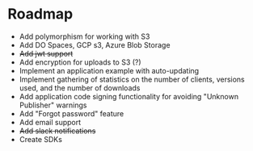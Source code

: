 # Roadmap

- Add polymorphism for working with S3
- Add DO Spaces, GCP s3, Azure Blob Storage
- ~~Add jwt support~~
- Add encryption for uploads to S3 (?)
- Implement an application example with auto-updating
- Implement gathering of statistics on the number of clients, versions used, and the number of downloads
- Add application code signing functionality for avoiding "Unknown Publisher" warnings 
- Add "Forgot password" feature
- Add email support
- ~~Add slack notifications~~
- Create SDKs